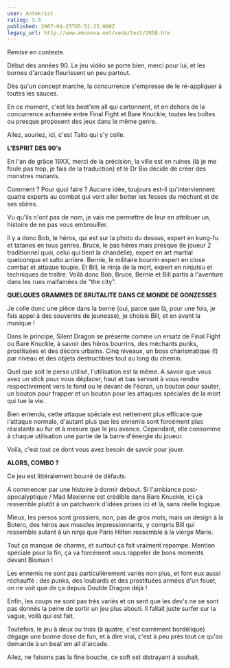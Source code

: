 ```yaml
---
user: Antekrist
rating: 3.5
published: 2007-04-25T05:51:23.000Z
legacy_url: http://www.emunova.net/veda/test/2058.htm
---
```

Remise en contexte.  

Début des années 90\. Le jeu vidéo se porte bien, merci pour lui, et les bornes d'arcade fleurissent un peu partout.  

Dès qu'un concept marche, la concurrence s'empresse de le ré-appliquer à toutes les sauces.  

En ce moment, c'est les beat'em all qui cartonnent, et en dehors de la concurrence acharnée entre Final Fight et Bare Knuckle, toutes les boîtes ou presque proposent des jeux dans le même genre.  

Allez, souriez, ici, c'est Taito qui s'y colle.  

  

**L'ESPRIT DES 90's**  

En l'an de grâce 19XX, merci de la précision, la ville est en ruines (là je me foule pas trop, je fais de la traduction) et le Dr Bio décide de créer des monstres mutants.  

Comment ? Pour quoi faire ? Aucune idée, toujours est-il qu'interviennent quatre experts au combat qui vont aller botter les fesses du méchant et de ses sbires.  

  

Vu qu'ils n'ont pas de nom, je vais me permettre de leur en attribuer un, histoire de ne pas vous embrouiller.  

Il y a donc Bob, le héros, qui est sur la photo du dessus, expert en kung-fu et tatanes en tous genres. Bruce, le pas héros mais presque (le joueur 2 traditionnel quoi, celui qui tient la chandelle), expert en art martial quelconque et salto arrière. Bernie, le militaire bourrin expert en close combat et attaque toupie. Et Bill, le ninja de la mort, expert en ninjutsu et techniques de traître. Voilà donc Bob, Bruce, Bernie et Bill partis à l'aventure dans les rues malfamées de "the city".  

  

**QUELQUES GRAMMES DE BRUTALITE DANS CE MONDE DE GONZESSES**  

Je colle donc une pièce dans la borne (oui, parce que là, pour une fois, je fais appel à des souvenirs de jeunesse), je choisis Bill, et en avant la musique !  

Dans le principe, Silent Dragon se présente comme un ersatz de Final Fight ou Bare Knuckle, à savoir des héros bourrins, des méchants punks, prostituées et des décors urbains. Cinq niveaux, un boss charismatique (!) par niveau et des objets destructibles tout au long du chemin.  

  

Quel que soit le perso utilisé, l'utilisation est la même. A savoir que vous avez un stick pour vous déplacer, haut et bas servant à vous rendre respectivement vers le fond ou le devant de l'écran, un bouton pour sauter, un bouton pour frapper et un bouton pour les attaques spéciales de la mort qui tue la vie.  

  

Bien entendu, cette attaque spéciale est nettement plus efficace que l'attaque normale, d'autant plus que les ennemis sont forcément plus résistants au fur et à mesure que le jeu avance. Cependant, elle consomme à chaque utilisation une partie de la barre d'énergie du joueur.  

  

Voilà, c'est tout ce dont vous avez besoin de savoir pour jouer.  

  

**ALORS, COMBO ?**  

Ce jeu est littéralement bourré de défauts.  

A commencer par une histoire à dormir debout. Si l'ambiance post-apocalyptique / Mad Maxienne est crédible dans Bare Knuckle, ici ça ressemble plutôt à un patchwork d'idées prises ici et là, sans réelle logique.  

Mieux, les persos sont grossiers; non, pas de gros mots, mais un design à la Botero, des héros aux muscles impressionnants, y compris Bill qui ressemble autant à un ninja que Paris Hilton ressemble à la vierge Marie.  

Tout ça manque de charme, et surtout ça fait vraiment repompe. Mention spéciale pour la fin, ça va forcément vous rappeler de bons moments devant Bioman !  

Les ennemis ne sont pas particulièrement variés non plus, et font eux aussi réchauffé : des punks, des loubards et des prostituées armées d'un fouet, on ne voit que de ça depuis Double Dragon déjà !  

Enfin, les coups ne sont pas très variés et on sent que les dev's ne se sont pas donnés la peine de sortir un jeu plus abouti. Il fallait juste surfer sur la vague, voilà qui est fait.  

  

Toutefois, le jeu à deux ou trois (à quatre, c'est carrément bordélique) dégage une bonne dose de fun, et à dire vrai, c'est à peu près tout ce qu'on demande à un beat'em all d'arcade.  

Allez, ne faisons pas la fine bouche, ce soft est distrayant à souhait.